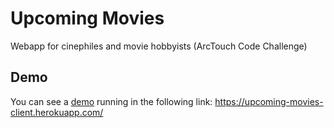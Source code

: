# Upcoming Movies

Webapp for cinephiles and movie hobbyists (ArcTouch Code Challenge)

## Demo

You can see a [demo](https://upcoming-movies-client.herokuapp.com/) running in the following link: https://upcoming-movies-client.herokuapp.com/
